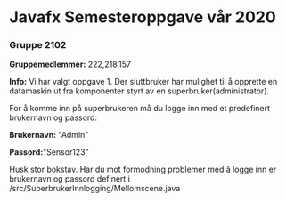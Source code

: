 # **Javafx Semesteroppgave vår 2020**

### **Gruppe 2102**

**Gruppemedlemmer:** 222,218,157

**Info:** 
Vi har valgt oppgave 1. Der sluttbruker har mulighet til å opprette en datamaskin ut fra komponenter 
styrt av en superbruker(administrator). 

For å komme inn på superbrukeren må du logge inn med et predefinert brukernavn og passord:

**Brukernavn:** "Admin"

**Passord:**"Sensor123"

Husk stor bokstav. Har du mot formodning problemer med å logge inn er brukernavn og passord definert i /src/SuperbrukerInnlogging/Mellomscene.java






